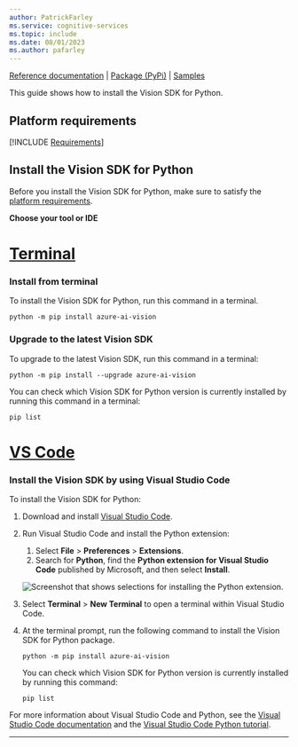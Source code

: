 ```yaml
---
author: PatrickFarley
ms.service: cognitive-services
ms.topic: include
ms.date: 08/01/2023
ms.author: pafarley
---
```


[Reference documentation](/python/api/azure-ai-vision) | [Package (PyPi)](https://pypi.org/project/azure-ai-vision/) | [Samples](https://github.com/Azure-Samples/azure-ai-vision-sdk)

This guide shows how to install the Vision SDK for Python. 

## Platform requirements

[!INCLUDE [Requirements](python-requirements.md)]

## Install the Vision SDK for Python

Before you install the Vision SDK for Python, make sure to satisfy the [platform requirements](#platform-requirements).

**Choose your tool or IDE**

# [Terminal](#tab/terminal)

### Install from terminal

To install the Vision SDK for Python, run this command in a terminal.

```console
python -m pip install azure-ai-vision
```

### Upgrade to the latest Vision SDK

To upgrade to the latest Vision SDK, run this command in a terminal:

```console
python -m pip install --upgrade azure-ai-vision
```

You can check which Vision SDK for Python version is currently installed by running this command in a terminal:

```console
pip list
```

# [VS Code](#tab/vscode)

### Install the Vision SDK by using Visual Studio Code

To install the Vision SDK for Python:

1. Download and install [Visual Studio Code](https://code.visualstudio.com/Download).
1. Run Visual Studio Code and install the Python extension:

   1. Select **File** > **Preferences** > **Extensions**. 
   1. Search for **Python**, find the **Python extension for Visual Studio Code** published by Microsoft, and then select **Install**.

   ![Screenshot that shows selections for installing the Python extension.](~/articles/ai-services/speech-service/media/sdk/qs-python-vscode-python-extension.png)

1. Select **Terminal** > **New Terminal** to open a terminal within Visual Studio Code. 
1. At the terminal prompt, run the following command to install the Vision SDK for Python package. 

    ```console
    python -m pip install azure-ai-vision
    ```

   You can check which Vision SDK for Python version is currently installed by running this command:

   ```console
   pip list
   ```

For more information about Visual Studio Code and Python, see the [Visual Studio Code documentation](https://code.visualstudio.com/docs) and the [Visual Studio Code Python tutorial](https://code.visualstudio.com/docs/python/python-tutorial).

---

